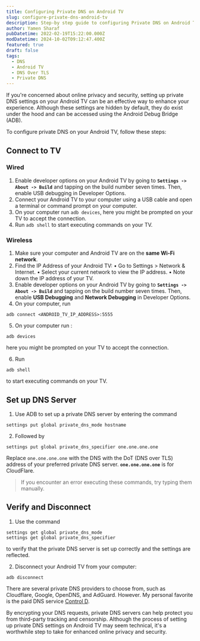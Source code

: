 ```yaml
---
title: Configuring Private DNS on Android TV
slug: configure-private-dns-android-tv
description: Step-by step guide to configuring Private DNS on Android TV
author: Yamen Sharaf
pubDatetime: 2022-02-19T15:22:00.000Z
modDatetime: 2024-10-02T09:12:47.400Z
featured: true
draft: false
tags:
  - DNS
  - Android TV
  - DNS Over TLS
  - Private DNS
---
```


If you're concerned about online privacy and security, setting up private DNS settings on your Android TV can be an effective way to enhance your experience. Although these settings are hidden by default, they do exist under the hood and can be accessed using the Android Debug Bridge (ADB).

To configure private DNS on your Android TV, follow these steps:

## Connect to TV

### Wired

1. Enable developer options on your Android TV by going to **`Settings -> About -> Build`** and tapping on the build number seven times. Then, enable USB debugging in Developer Options.
2. Connect your Android TV to your computer using a USB cable and open a terminal or command prompt on your computer.
3. On your computer run `adb devices`, here you might be prompted on your TV to accept the connection.
4. Run `adb shell` to start executing commands on your TV.

### Wireless

1. Make sure your computer and Android TV are on the **same Wi-Fi network**.
2. Find the IP Address of your Android TV:
   • Go to Settings > Network & Internet.
   • Select your current network to view the IP address.
   • Note down the IP address of your TV.
3. Enable developer options on your Android TV by going to **`Settings -> About -> Build`** and tapping on the build number seven times. Then, enable **USB Debugging** and **Network Debugging** in Developer Options.
4. On your computer, run

```shell
adb connect <ANDROID_TV_IP_ADDRESS>:5555
```

5. On your computer run :

```shell
adb devices
```

here you might be prompted on your TV to accept the connection.

6. Run

```shell
adb shell
```

to start executing commands on your TV.

## Set up DNS Server

1. Use ADB to set up a private DNS server by entering the command

```shell
settings put global private_dns_mode hostname
```

2. Followed by

```shell
settings put global private_dns_specifier one.one.one.one
```

Replace `one.one.one.one` with the DNS with the DoT (DNS over TLS) address of your preferred private DNS server. **`one.one.one.one`** is for CloudFlare.

> If you encounter an error executing these commands, try typing them manually.

## Verify and Disconnect

1. Use the command

```shell
settings get global private_dns_mode
settings get global private_dns_specifier
```

to verify that the private DNS server is set up correctly and the settings are reflected.

2. Disconnect your Android TV from your computer:

```shell
adb disconnect
```

There are several private DNS providers to choose from, such as Cloudflare, Google, OpenDNS, and AdGuard. However. My personal favorite is the paid DNS service [Control D](https://controld.com/).

By encrypting your DNS requests, private DNS servers can help protect you from third-party tracking and censorship. Although the process of setting up private DNS settings on Android TV may seem technical, it's a worthwhile step to take for enhanced online privacy and security.
